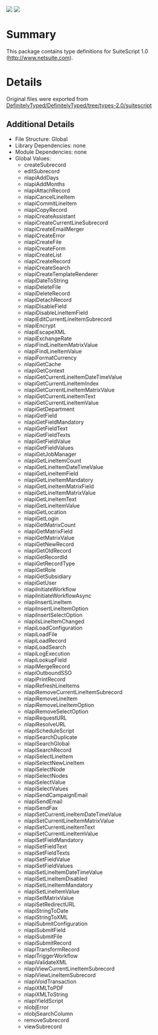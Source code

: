 [![](https://img.shields.io/github/watchers/burkybang/SuiteScript-1.0-TypeScript?style=social)](https://github.com/burkybang/SuiteScript-1.0-TypeScript/watchers)
[![](https://img.shields.io/github/stars/burkybang/SuiteScript-1.0-TypeScript?style=social)](https://github.com/burkybang/SuiteScript-1.0-TypeScript/stargazers)

# Summary
This package contains type definitions for SuiteScript 1.0 (http://www.netsuite.com).

# Details
Original files were exported from [DefinitelyTyped/DefinitelyTyped/tree/types-2.0/suitescript](https://www.github.com/DefinitelyTyped/DefinitelyTyped/tree/types-2.0/suitescript)

## Additional Details
- File Structure: Global
- Library Dependencies: none
- Module Dependencies: none
- Global Values:
    - createSubrecord
    - editSubrecord
    - nlapiAddDays
    - nlapiAddMonths
    - nlapiAttachRecord
    - nlapiCancelLineItem
    - nlapiCommitLineItem
    - nlapiCopyRecord
    - nlapiCreateAssistant
    - nlapiCreateCurrentLineSubrecord
    - nlapiCreateEmailMerger
    - nlapiCreateError
    - nlapiCreateFile
    - nlapiCreateForm
    - nlapiCreateList
    - nlapiCreateRecord
    - nlapiCreateSearch
    - nlapiCreateTemplateRenderer
    - nlapiDateToString
    - nlapiDeleteFile
    - nlapiDeleteRecord
    - nlapiDetachRecord
    - nlapiDisableField
    - nlapiDisableLineItemField
    - nlapiEditCurrentLineItemSubrecord
    - nlapiEncrypt
    - nlapiEscapeXML
    - nlapiExchangeRate
    - nlapiFindLineItemMatrixValue
    - nlapiFindLineItemValue
    - nlapiFormatCurrency
    - nlapiGetCache
    - nlapiGetContext
    - nlapiGetCurrentLineItemDateTimeValue
    - nlapiGetCurrentLineItemIndex
    - nlapiGetCurrentLineItemMatrixValue
    - nlapiGetCurrentLineItemText
    - nlapiGetCurrentLineItemValue
    - nlapiGetDepartment
    - nlapiGetField
    - nlapiGetFieldMandatory
    - nlapiGetFieldText
    - nlapiGetFieldTexts
    - nlapiGetFieldValue
    - nlapiGetFieldValues
    - nlapiGetJobManager
    - nlapiGetLineItemCount
    - nlapiGetLineItemDateTimeValue
    - nlapiGetLineItemField
    - nlapiGetLineItemMandatory
    - nlapiGetLineItemMatrixField
    - nlapiGetLineItemMatrixValue
    - nlapiGetLineItemText
    - nlapiGetLineItemValue
    - nlapiGetLocation
    - nlapiGetLogin
    - nlapiGetMatrixCount
    - nlapiGetMatrixField
    - nlapiGetMatrixValue
    - nlapiGetNewRecord
    - nlapiGetOldRecord
    - nlapiGetRecordId
    - nlapiGetRecordType
    - nlapiGetRole
    - nlapiGetSubsidiary
    - nlapiGetUser
    - nlapiInitiateWorkflow
    - nlapiInitiateWorkflowAsync
    - nlapiInsertLineItem
    - nlapiInsertLineItemOption
    - nlapiInsertSelectOption
    - nlapiIsLineItemChanged
    - nlapiLoadConfiguration
    - nlapiLoadFile
    - nlapiLoadRecord
    - nlapiLoadSearch
    - nlapiLogExecution
    - nlapiLookupField
    - nlapiMergeRecord
    - nlapiOutboundSSO
    - nlapiPrintRecord
    - nlapiRefreshLineItems
    - nlapiRemoveCurrentLineItemSubrecord
    - nlapiRemoveLineItem
    - nlapiRemoveLineItemOption
    - nlapiRemoveSelectOption
    - nlapiRequestURL
    - nlapiResolveURL
    - nlapiScheduleScript
    - nlapiSearchDuplicate
    - nlapiSearchGlobal
    - nlapiSearchRecord
    - nlapiSelectLineItem
    - nlapiSelectNewLineItem
    - nlapiSelectNode
    - nlapiSelectNodes
    - nlapiSelectValue
    - nlapiSelectValues
    - nlapiSendCampaignEmail
    - nlapiSendEmail
    - nlapiSendFax
    - nlapiSetCurrentLineItemDateTimeValue
    - nlapiSetCurrentLineItemMatrixValue
    - nlapiSetCurrentLineItemText
    - nlapiSetCurrentLineItemValue
    - nlapiSetFieldMandatory
    - nlapiSetFieldText
    - nlapiSetFieldTexts
    - nlapiSetFieldValue
    - nlapiSetFieldValues
    - nlapiSetLineItemDateTimeValue
    - nlapiSetLineItemDisabled
    - nlapiSetLineItemMandatory
    - nlapiSetLineItemValue
    - nlapiSetMatrixValue
    - nlapiSetRedirectURL
    - nlapiStringToDate
    - nlapiStringToXML
    - nlapiSubmitConfiguration
    - nlapiSubmitField
    - nlapiSubmitFile
    - nlapiSubmitRecord
    - nlapiTransformRecord
    - nlapiTriggerWorkflow
    - nlapiValidateXML
    - nlapiViewCurrentLineItemSubrecord
    - nlapiViewLineItemSubrecord
    - nlapiVoidTransaction
    - nlapiXMLToPDF
    - nlapiXMLToString
    - nlapiYieldScript
    - nlobjError
    - nlobjSearchColumn
    - removeSubrecord
    - viewSubrecord
